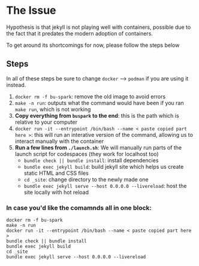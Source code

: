# The Issue
Hypothesis is that jekyll is not playing well with containers, possible due to the fact that it predates the modern adoption of containers. 

To get around its shortcomings for now, please follow the steps below

## Steps
In all of these steps be sure to change `docker` --> `podman` if you are using it instead.
1. `docker rm -f bu-spark`: remove the old image to avoid errors
2. `make -n run`: outputs what the command would have been if you ran `make run`, which is not working
3. **Copy everything from `buspark` to the end**: this is the path which is relative to your computer
4. `docker run -it --entrypoint /bin/bash --name < paste copied part here >`: this will run an interative version of the command, allowing us to interact manually with the container
5. **Run a few lines from `./launch.sh`**: We will manually run parts of the launch script for codespaces (they work for localhost too)
    - `bundle check || bundle install`: install dependencies
    - `bundle exec jekyll build`: build jekyll site which helps us create static HTML and CSS files
    - `cd _site`: change directory to the newly made one
    - `bundle exec jekyll serve --host 0.0.0.0 --livereload`: host the site locally with hot reload


### In case you'd like the comamnds all in one block:
```
docker rm -f bu-spark
make -n run
docker run -it --entrypoint /bin/bash --name < paste copied part here >
bundle check || bundle install
bundle exec jekyll build
cd _site
bundle exec jekyll serve --host 0.0.0.0 --livereload
```